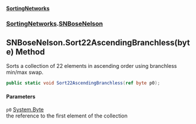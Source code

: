 #### [SortingNetworks](index.md 'index')
### [SortingNetworks](SortingNetworks.md 'SortingNetworks').[SNBoseNelson](SortingNetworks_SNBoseNelson.md 'SortingNetworks.SNBoseNelson')
## SNBoseNelson.Sort22AscendingBranchless(byte) Method
Sorts a collection of 22 elements in ascending order using branchless min/max swap.  
```csharp
public static void Sort22AscendingBranchless(ref byte p0);
```
#### Parameters
<a name='SortingNetworks_SNBoseNelson_Sort22AscendingBranchless(byte)_p0'></a>
`p0` [System.Byte](https://docs.microsoft.com/en-us/dotnet/api/System.Byte 'System.Byte')  
the reference to the first element of the collection
  
